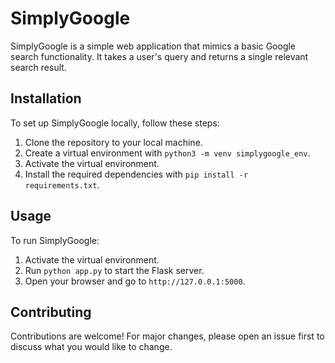 # SimplyGoogle

SimplyGoogle is a simple web application that mimics a basic Google search functionality. It takes a user's query and returns a single relevant search result.

## Installation

To set up SimplyGoogle locally, follow these steps:

1. Clone the repository to your local machine.
2. Create a virtual environment with `python3 -m venv simplygoogle_env`.
3. Activate the virtual environment.
4. Install the required dependencies with `pip install -r requirements.txt`.

## Usage

To run SimplyGoogle:

1. Activate the virtual environment.
2. Run `python app.py` to start the Flask server.
3. Open your browser and go to `http://127.0.0.1:5000`.

## Contributing

Contributions are welcome! For major changes, please open an issue first to discuss what you would like to change.